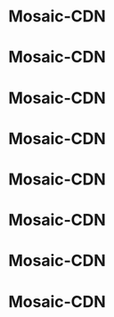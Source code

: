 # Mosaic-CDN
# Mosaic-CDN
# Mosaic-CDN
# Mosaic-CDN
# Mosaic-CDN
# Mosaic-CDN
# Mosaic-CDN
# Mosaic-CDN

